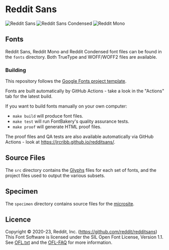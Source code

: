 # Reddit Sans

![Reddit Sans](./documentation/preview.png)
![Reddit Sans Condensed](./documentation/preview-condensed.png)
![Reddit Mono](./documentation/preview-mono.png)

## Fonts

Reddit Sans, Reddit Mono and Reddit Condensed font files can be found in the
`fonts` directory. Both TrueType and WOFF/WOFF2 files are available.

### Building

This repository follows the [Google Fonts project
template](https://github.com/googlefonts/googlefonts-project-template).

Fonts are built automatically by GitHub Actions - take a look in the "Actions" tab for the latest build.

If you want to build fonts manually on your own computer:

- `make build` will produce font files.
- `make test` will run FontBakery's quality assurance tests.
- `make proof` will generate HTML proof files.

The proof files and QA tests are also available automatically via GitHub Actions - look at https://jrcribb.github.io/redditsans/.

## Source Files

The `src` directory contains the [Glyphs](https://glyphsapp.com/) files for each
set of fonts, and the project files used to output the various subsets.

## Specimen

The `specimen` directory contains source files for the
[microsite](https://redditsans.s-ings.com/).

## Licence

Copyright © 2020-23, Reddit, Inc. (https://github.com/reddit/redditsans) This Font Software is
licensed under the SIL Open Font License, Version 1.1. See
[OFL.txt](./OFL.txt) and the [OFL-FAQ](./documentation/OFL-FAQ.txt) for more
information.
